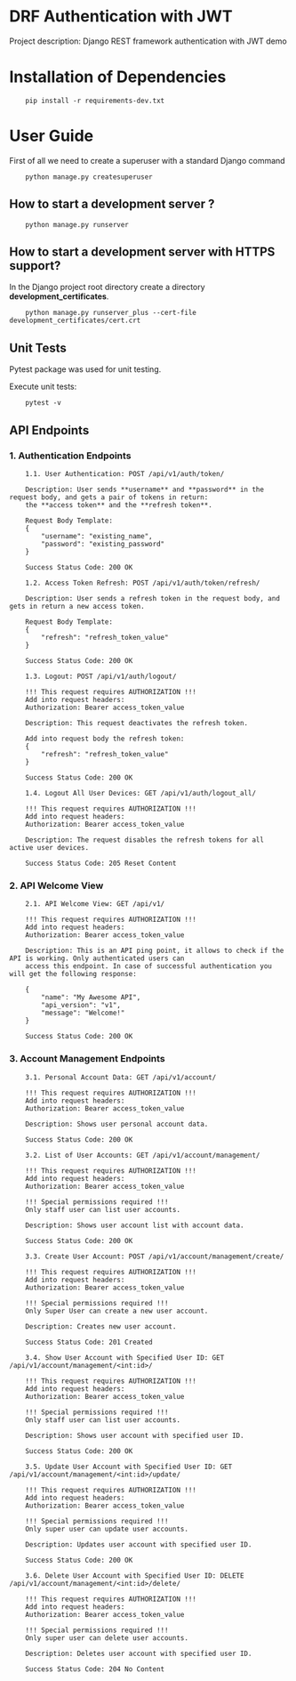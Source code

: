 # DRF Authentication with JWT

Project description: Django REST framework authentication with JWT demo

# Installation of Dependencies

```shell
    pip install -r requirements-dev.txt
```

# User Guide

First of all we need to create a superuser with a standard Django command

```shell
    python manage.py createsuperuser
```

## How to start a development server ?

```shell
    python manage.py runserver
```

## How to start a development server with HTTPS support?

In the Django project root directory create a directory **development_certificates**.

```shell
    python manage.py runserver_plus --cert-file development_certificates/cert.crt
```

## Unit Tests

Pytest package was  used for unit testing.

Execute unit tests:

```shell
    pytest -v
```

## API Endpoints

### 1. Authentication Endpoints

```text
    1.1. User Authentication: POST /api/v1/auth/token/
    
    Description: User sends **username** and **password** in the request body, and gets a pair of tokens in return: 
    the **access token** and the **refresh token**.
    
    Request Body Template:
    {
        "username": "existing_name",
        "password": "existing_password"
    }
    
    Success Status Code: 200 OK
```

```text
    1.2. Access Token Refresh: POST /api/v1/auth/token/refresh/

    Description: User sends a refresh token in the request body, and gets in return a new access token.
    
    Request Body Template:
    {
        "refresh": "refresh_token_value"
    }
    
    Success Status Code: 200 OK
``` 
 
```text
    1.3. Logout: POST /api/v1/auth/logout/
   
    !!! This request requires AUTHORIZATION !!! 
    Add into request headers:
    Authorization: Bearer access_token_value
    
    Description: This request deactivates the refresh token.
   
    Add into request body the refresh token:
    {
        "refresh": "refresh_token_value"
    }
    
    Success Status Code: 200 OK
```

```text
    1.4. Logout All User Devices: GET /api/v1/auth/logout_all/    
    
    !!! This request requires AUTHORIZATION !!! 
    Add into request headers:
    Authorization: Bearer access_token_value
    
    Description: The request disables the refresh tokens for all active user devices.
    
    Success Status Code: 205 Reset Content
```

### 2. API Welcome View

```text
    2.1. API Welcome View: GET /api/v1/
    
    !!! This request requires AUTHORIZATION !!! 
    Add into request headers:
    Authorization: Bearer access_token_value
    
    Description: This is an API ping point, it allows to check if the API is working. Only authenticated users can 
    access this endpoint. In case of successful authentication you will get the following response:
    
    {
        "name": "My Awesome API",
        "api_version": "v1",
        "message": "Welcome!"
    }
    
    Success Status Code: 200 OK
```

### 3. Account Management Endpoints

```text
    3.1. Personal Account Data: GET /api/v1/account/
    
    !!! This request requires AUTHORIZATION !!! 
    Add into request headers:
    Authorization: Bearer access_token_value
    
    Description: Shows user personal account data.
    
    Success Status Code: 200 OK
```

```text
    3.2. List of User Accounts: GET /api/v1/account/management/
    
    !!! This request requires AUTHORIZATION !!! 
    Add into request headers:
    Authorization: Bearer access_token_value
    
    !!! Special permissions required !!!
    Only staff user can list user accounts.
    
    Description: Shows user account list with account data.
    
    Success Status Code: 200 OK
```

```text
    3.3. Create User Account: POST /api/v1/account/management/create/
    
    !!! This request requires AUTHORIZATION !!! 
    Add into request headers:
    Authorization: Bearer access_token_value
    
    !!! Special permissions required !!!
    Only Super User can create a new user account.
    
    Description: Creates new user account.
    
    Success Status Code: 201 Created
```

```text
    3.4. Show User Account with Specified User ID: GET /api/v1/account/management/<int:id>/
    
    !!! This request requires AUTHORIZATION !!! 
    Add into request headers:
    Authorization: Bearer access_token_value
    
    !!! Special permissions required !!!
    Only staff user can list user accounts.
    
    Description: Shows user account with specified user ID. 
    
    Success Status Code: 200 OK
```

```text
    3.5. Update User Account with Specified User ID: GET /api/v1/account/management/<int:id>/update/
    
    !!! This request requires AUTHORIZATION !!! 
    Add into request headers:
    Authorization: Bearer access_token_value
    
    !!! Special permissions required !!!
    Only super user can update user accounts.
    
    Description: Updates user account with specified user ID. 
    
    Success Status Code: 200 OK
```

```text
    3.6. Delete User Account with Specified User ID: DELETE /api/v1/account/management/<int:id>/delete/
    
    !!! This request requires AUTHORIZATION !!! 
    Add into request headers:
    Authorization: Bearer access_token_value
    
    !!! Special permissions required !!!
    Only super user can delete user accounts.
    
    Description: Deletes user account with specified user ID. 
    
    Success Status Code: 204 No Content
```